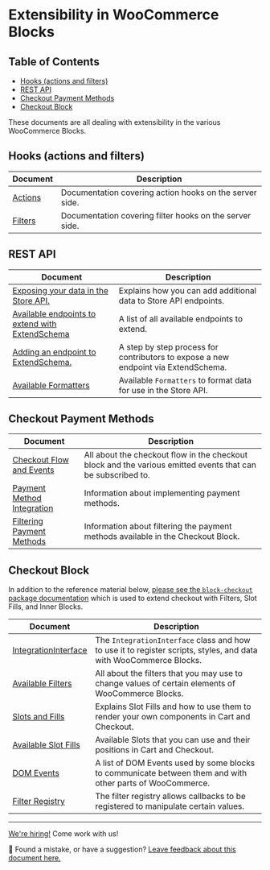 # Extensibility in WooCommerce Blocks <!-- omit in toc -->

## Table of Contents <!-- omit in toc -->

- [Hooks (actions and filters)](#hooks-actions-and-filters)
- [REST API](#rest-api)
- [Checkout Payment Methods](#checkout-payment-methods)
- [Checkout Block](#checkout-block)

These documents are all dealing with extensibility in the various WooCommerce Blocks.

## Hooks (actions and filters)

| Document                | Description                                             |
| ----------------------- | ------------------------------------------------------- |
| [Actions](./hooks/actions.md) | Documentation covering action hooks on the server side. |
| [Filters](./hooks/filters.md) | Documentation covering filter hooks on the server side. |

## REST API

| Document                                                                              | Description                                                                        |
| ------------------------------------------------------------------------------------- | ---------------------------------------------------------------------------------- |
| [Exposing your data in the Store API.](./rest-api/extend-rest-api-add-data.md)                 | Explains how you can add additional data to Store API endpoints.                   |
| [Available endpoints to extend with ExtendSchema](./rest-api/available-endpoints-to-extend.md) | A list of all available endpoints to extend.                                       |
| [Adding an endpoint to ExtendSchema.](./rest-api/extend-rest-api-new-endpoint.md)              | A step by step process for contributors to expose a new endpoint via ExtendSchema. |
| [Available Formatters](./rest-api/extend-rest-api-formatters.md)                               | Available `Formatters` to format data for use in the Store API.                    |

## Checkout Payment Methods

| Document                                                      | Description                                                                                                 |
| ------------------------------------------------------------- | ----------------------------------------------------------------------------------------------------------- |
| [Checkout Flow and Events](./checkout-payment-methods/checkout-flow-and-events.md)     | All about the checkout flow in the checkout block and the various emitted events that can be subscribed to. |
| [Payment Method Integration](./checkout-payment-methods/payment-method-integration.md) | Information about implementing payment methods.                                                             |
| [Filtering Payment Methods](./checkout-payment-methods/filtering-payment-methods.md)   | Information about filtering the payment methods available in the Checkout Block.                            |

## Checkout Block

In addition to the reference material below, [please see the `block-checkout` package documentation](../../packages/checkout/README.md) which is used to extend checkout with Filters, Slot Fills, and Inner Blocks.

| Document                                                                | Description                                                                                                       |
| ----------------------------------------------------------------------- | ----------------------------------------------------------------------------------------------------------------- |
| [IntegrationInterface](./checkout-block/integration-interface.md)                      | The `IntegrationInterface` class and how to use it to register scripts, styles, and data with WooCommerce Blocks. |
| [Available Filters](./checkout-block/available-filters.md)                             | All about the filters that you may use to change values of certain elements of WooCommerce Blocks.                |
| [Slots and Fills](./checkout-block/slot-fills.md)                                     | Explains Slot Fills and how to use them to render your own components in Cart and Checkout.                       |
| [Available Slot Fills](./checkout-block/available-slot-fills.md)                      | Available Slots that you can use and their positions in Cart and Checkout.                                        |
| [DOM Events](./checkout-block/dom-events.md)                                           | A list of DOM Events used by some blocks to communicate between them and with other parts of WooCommerce.         |
| [Filter Registry](../../../packages/checkout/filter-registry/README.md) | The filter registry allows callbacks to be registered to manipulate certain values.                               |

<!-- FEEDBACK -->

---

[We're hiring!](https://woocommerce.com/careers/) Come work with us!

🐞 Found a mistake, or have a suggestion? [Leave feedback about this document here.](https://github.com/woocommerce/woocommerce-blocks/issues/new?assignees=&labels=type%3A+documentation&template=--doc-feedback.md&title=Feedback%20on%20./docs/third-party-developers/extensibility/README.md)

<!-- /FEEDBACK -->

